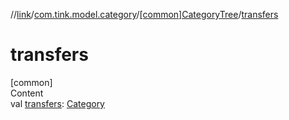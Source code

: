 //[link](../../index.md)/[com.tink.model.category](../index.md)/[[common]CategoryTree](index.md)/[transfers](transfers.md)



# transfers  
[common]  
Content  
val [transfers](transfers.md): [Category](../[common]-category/index.md)  



